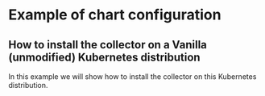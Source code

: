 # Example of chart configuration

## How to install the collector on a Vanilla (unmodified) Kubernetes distribution
In this example we will show how to install the collector on this Kubernetes
distribution.
